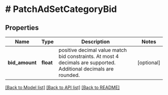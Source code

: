 # # PatchAdSetCategoryBid

## Properties

Name | Type | Description | Notes
------------ | ------------- | ------------- | -------------
**bid_amount** | **float** | positive decimal value match bid constraints. At most 4 decimals are supported. Additional decimals are rounded. | [optional]

[[Back to Model list]](../../README.md#models) [[Back to API list]](../../README.md#endpoints) [[Back to README]](../../README.md)
